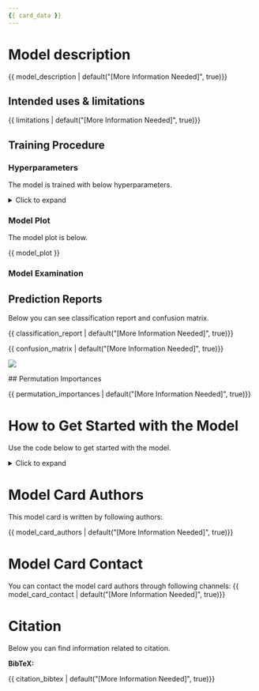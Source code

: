 ```yaml
---
{{ card_data }}
---
```


# Model description

{{ model_description | default("[More Information Needed]", true)}}

## Intended uses & limitations

{{ limitations | default("[More Information Needed]", true)}}

## Training Procedure

### Hyperparameters

The model is trained with below hyperparameters.

<details>
<summary> Click to expand </summary>

{{ hyperparameter_table }}

</details>

### Model Plot

The model plot is below.

{{ model_plot }}

### Model Examination

## Prediction Reports

Below you can see classification report and confusion matrix.

{{ classification_report | default("[More Information Needed]", true)}}

{{ confusion_matrix | default("[More Information Needed]", true)}}

<img src="./{{ metric_plot }}"/>

## Permutation Importances

{{ permutation_importances | default("[More Information Needed]", true)}}

# How to Get Started with the Model

Use the code below to get started with the model.

<details>
<summary> Click to expand </summary>

```
{{ get_started_code | default("[More Information Needed]", true)}}

```

</details>

# Model Card Authors

This model card is written by following authors:

{{ model_card_authors | default("[More Information Needed]", true)}}

# Model Card Contact

You can contact the model card authors through following channels:
{{ model_card_contact | default("[More Information Needed]", true)}}

# Citation

Below you can find information related to citation.

**BibTeX:**

{{ citation_bibtex | default("[More Information Needed]", true)}}
